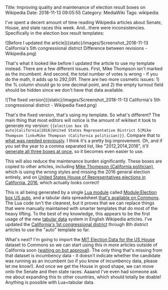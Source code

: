Title: Improving quality and maintenance of election result boxes on Wikipedia
Date: 2018-11-13 09:05:55
Category: MediaWiki
Tags: wikipedia

I've spent a decent amount of time reading Wikipedia articles about Senate, House, and state races this week. And...there were inconsistencies. Specifically in the election box result templates:

![Before I updated the article]({static}/images/Screenshot_2018-11-13 California's 5th congressional district Difference between revisions - Wikipedia.png)

That's what it looked like before I updated the article to use my template instead. There are a few different issues. First, Mike Thompson isn't marked as the incumbent. And second, the total number of votes is wrong - if you do the math, it adds up to 292,091. There are two more cosmetic issues: 1) the % column should go to one decimal point, and 2) the empty turnout field should be hidden since we don't have that data available.

![The fixed version]({static}/images/Screenshot_2018-11-13 California's 5th congressional district - Wikipedia fixed.png)

That's the fixed version, that's using my template. So what's different? The main thing that most editors will notice is the amount of wikitext it took to generate my version: <code>{{election box US auto|California|2016|United States Representative District 5|Mike Thompson link=Mike Thompson (California politician)}}</code>. Compare that to [what was needed previously](https://en.wikipedia.org/w/index.php?title=California%27s_5th_congressional_district&type=revision&diff=868423606&oldid=867847666). I think it's a pretty big improvement. Oh, and if you set the year to a comma separated list, like "2012,2014,2016", it'll [generate all three boxes at once](https://en.wikipedia.org/w/index.php?title=California%27s_5th_congressional_district&type=revision&diff=868591076&oldid=868575716), so it becomes even easier to use.

This will also reduce the maintenance burden significantly. These boxes are copied to other articles, including [Mike Thompson (California politician)](https://en.wikipedia.org/w/index.php?title=Mike_Thompson_(California_politician)&oldid=868024170#Electoral_history), which is using the wrong styles and missing the 2016 general election entirely, and on [United States House of Representatives elections in California, 2016](https://en.wikipedia.org/wiki/United_States_House_of_Representatives_elections_in_California,_2016#District_5), which actually looks correct!

This is all being generated by a single [Lua module](https://en.wikipedia.org/wiki/Wikipedia:Lua) called [Module:Election box US auto](https://en.wikipedia.org/wiki/Module:Election_box_US_auto), and a tabular data spreadsheet [that's available on Commons](https://commons.wikimedia.org/wiki/Data:California_Elections/2016/General/Candidates.tab). The Lua code isn't the cleanest, but it proves that we can replace things that were manually maintained with smarter templates that do most of the heavy lifting. To the best of my knowledge, this appears to be the first usage of the new [tabular data](https://www.mediawiki.org/wiki/Help:Tabular_Data) system in English Wikipedia articles. I've updated the [California's 1st congressional district](https://en.wikipedia.org/wiki/California's_1st_congressional_district) through 8th district articles to use the "auto" template so far.

What's next? I'm going to import the [MIT Election Data for the US House](https://dataverse.harvard.edu/dataset.xhtml?persistentId=doi:10.7910/DVN/IG0UN2) dataset to Commons so we can start using this in more articles outside of California soon ([waiting on bot approval](https://commons.wikimedia.org/wiki/Commons:Bots/Requests/Legobot_3)). The only thing that's missing from that dataset is incumbency data - it doesn't indicate whether the candidate was running as an incumbent (so if you know of incumbency data, please let me know!). And once we get the House in good shape, we can move onto the Senate and then state races. Aaaand I've even had someone ask me about expanding this to other countries, which should totally be doable! Anything is possible with Lua+tabular data.
